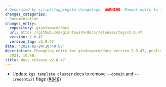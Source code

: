 ```yaml
---
# Generated by scripts/aggregate-changelogs. WARNING: Manual edits to this files will be overwritten.
changes_categories:
- Documentation
changes_entry:
  repository: giantswarm/docs
  url: https://github.com/giantswarm/docs/releases/tag/v2.0.47
  version: 2.0.47
  version_tag: v2.0.47
date: '2021-02-24T10:48:07'
description: Changelog entry for giantswarm/docs version 2.0.47, published on 24 February
  2021, 10:48.
title: docs release v2.0.47
---
```


- Update `kgs template cluster` docs to remove `--domain` and `--credential` flags ([#848](https://github.com/giantswarm/docs/pull/848))
